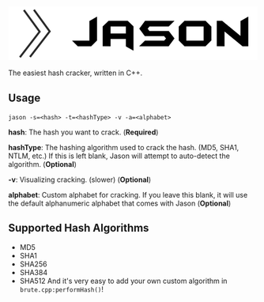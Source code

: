 ![Jason](https://raw.githubusercontent.com/ismaeelakram/jason/master/logo.png?raw=true)

The easiest hash cracker, written in C++.

## Usage
`jason -s=<hash> -t=<hashType> -v -a=<alphabet>`

**hash**: The hash you want to crack. (**Required**)

**hashType**: The hashing algorithm used to crack the hash. (MD5, SHA1, NTLM, etc.) If this is left blank, Jason will attempt to auto-detect the algorithm. (**Optional**)

**-v**: Visualizing cracking. (slower) (**Optional**)

**alphabet**: Custom alphabet for cracking. If you leave this blank, it will use the default alphanumeric alphabet that comes with Jason (**Optional**)

## Supported Hash Algorithms
- MD5
- SHA1
- SHA256
- SHA384
- SHA512
And it's very easy to add your own custom algorithm in `brute.cpp:performHash()`!
